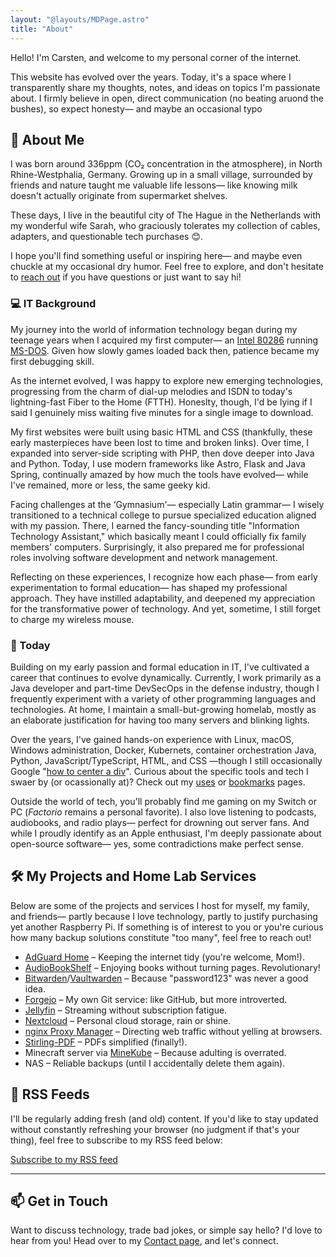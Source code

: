```yaml
---
layout: "@layouts/MDPage.astro"
title: "About"
---
```


Hello! I'm Carsten, and welcome to my personal corner of the internet.

This website has evolved over the years.
Today, it's a space where I transparently share my thoughts, notes, and ideas on topics I'm passionate about.
I firmly believe in open, direct communication
(no beating aruond the bushes),
so expect honesty—
and maybe an occasional typo

## 👋 About Me

I was born around 336ppm (CO₂ concentration in the atmosphere),
in North Rhine-Westphalia, Germany.
Growing up in a small village,
surrounded by friends and nature taught me valuable life lessons—
like knowing milk doesn't actually originate from supermarket shelves.

These days,
I live in the beautiful city of The Hague in the Netherlands
with my wonderful wife Sarah,
who graciously tolerates my collection of cables,
adapters,
and questionable tech purchases 😊.

I hope you'll find something useful or inspiring here—
and maybe even chuckle at my occasional dry humor.
Feel free to explore,
and don't hesitate to [reach out](/contact) if you have questions
or just want to say hi!

### 💻 IT Background

My journey into the world of information technology began during my teenage years
when I acquired my first computer—
an [Intel 80286](https://en.wikipedia.org/wiki/Intel_80286)
running [MS-DOS](https://en.wikipedia.org/wiki/MS-DOS).
Given how slowly games loaded back then,
patience became my first debugging skill.

As the internet evolved,
I was happy to explore new emerging technologies,
progressing from the charm of dial-up melodies and ISDN
to today's lightning-fast Fiber to the Home (FTTH).
Honeslty, though,
I'd be lying if I said
I genuinely miss waiting five minutes for a single image to download.

My first websites were built using basic HTML and CSS
(thankfully, these early masterpieces have been lost to time and broken links).
Over time, I expanded into server-side scripting with PHP,
then dove deeper into Java and Python.
Today, I use modern frameworks like Astro, Flask and Java Spring,
continually amazed by how much the tools have evolved—
while I've remained, more or less, the same geeky kid.

Facing challenges at the ‘Gymnasium'—
especially Latin grammar—
I wisely transitioned to a technical college
to pursue specialized education aligned with my passion.
There, I earned the fancy-sounding title "Information Technology Assistant,"
which basically meant I could officially fix family members' computers.
Surprisingly,
it also prepared me for professional roles
involving software development and network management.

Reflecting on these experiences,
I recognize how each phase—
from early experimentation to formal education—
has shaped my professional approach.
They have instilled adaptability,
and deepened my appreciation for the transformative power of technology.
And yet, sometime, I still forget to charge my wireless mouse.

### 🚀 Today

Building on my early passion and formal education in IT,
I've cultivated a career that continues to evolve dynamically.
Currently,
I work primarily as a Java developer
and part-time DevSecOps
in the defense industry,
though I frequently experiment with a variety of other programming languages and technologies.
At home, I maintain a small-but-growing homelab,
mostly as an elaborate justification for having too many servers and blinking lights.

Over the years,
I've gained hands-on experience with
Linux, macOS, Windows administration,
Docker, Kubernets, container orchestration
Java, Python, JavaScript/TypeScript, HTML, and CSS
—though I still occasionally Google "[how to center a div](https://www.yout-ube.com/watch?v=kphds-1V9o8)".
Curious about the specific tools and tech I swaer by (or ocassionally at)?
Check out my [uses](/uses) or [bookmarks](/bookmarks) pages.

Outside the world of tech,
you'll probably find me gaming on my Switch or PC (_Factorio_ remains a personal favorite).
I also love listening to podcasts, audiobooks, and radio plays—
perfect for drowning out server fans.
And while I proudly identify as an Apple enthusiast,
I'm deeply passionate about open-source software—
yes, some contradictions make perfect sense.

## 🛠️ My Projects and Home Lab Services

Below are some of the projects and services
I host for myself, my family, and friends—
partly because I love technology,
partly to justify purchasing yet another Raspberry Pi.
If something is of interest to you
or you're curious how many backup solutions constitute "too many",
feel free to reach out!

- [AdGuard Home](https://adguard.com/en/adguard-home/overview.html) – Keeping the internet tidy (you're welcome, Mom!).
- [AudioBookShelf](https://www.audiobookshelf.org/) – Enjoying books without turning pages. Revolutionary!
- [Bitwarden](https://bitwarden.com/)/[Vaultwarden](https://github.com/dani-garcia/vaultwarden) – Because "password123" was never a good idea.
- [Forgejo](https://forgejo.org/) – My own Git service: like GitHub, but more introverted.
- [Jellyfin](https://jellyfin.org/) – Streaming without subscription fatigue.
- [Nextcloud](https://nextcloud.com/) – Personal cloud storage, rain or shine.
- [nginx Proxy Manager](https://nginxproxymanager.com/) – Directing web traffic without yelling at browsers.
- [Stirling-PDF](https://github.com/Stirling-Tools/Stirling-PDF) – PDFs simplified (finally!).
- Minecraft server via [MineKube](https://connect.minekube.com/) – Because adulting is overrated.
- NAS – Reliable backups (until I accidentally delete them again).

## 📰 RSS Feeds

I'll be regularly adding fresh (and old) content.
If you'd like to stay updated
without constantly refreshing your browser
(no judgment if that's your thing),
feel free to subscribe to my RSS feed below:

[Subscribe to my RSS feed](/rss.xml)

---

## 📫 Get in Touch

Want to discuss technology,
trade bad jokes,
or simple say hello?
I'd love to hear from you!
Head over to my [Contact page](/contact),
and let's connect.
